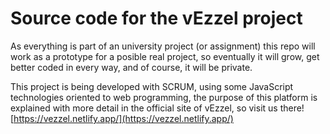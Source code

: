 # Source code for the vEzzel project

As everything is part of an university project (or assignment) this repo will work
as a prototype for a posible real project, so eventually it will grow, get better
coded in every way, and of course, it will be private.

This project is being developed with SCRUM, using some JavaScript technologies oriented
to web programming, the purpose of this platform is explained with more detail in
the official site of vEzzel, so visit us there! [https://vezzel.netlify.app/](https://vezzel.netlify.app/)

